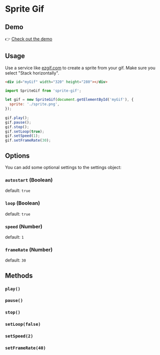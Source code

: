 # Sprite Gif

## Demo

👉 [Check out the demo ](https://dejorrit.github.io/sprite-gif/demo/)

## Usage

Use a service like [ezgif.com](https://ezgif.com/gif-to-sprite) to create
a sprite from your gif. Make sure you select "Stack horizontally".

```html
<div id="myGif" width="320" height="280"></div>
```

```javascript
import SpriteGif from 'sprite-gif';
 
let gif = new SpriteGif(document.getElementById('myGif'), {
  sprite: './sprite.png',
});
 
gif.play();
gif.pause();
gif.stop();
gif.setLoop(true);
gif.setSpeed(1);
gif.setFrameRate(30);
```

## Options

You can add some optional settings to the settings object:

### `autostart` (Boolean)
default: `true`

### `loop` (Boolean)
default: `true`

### `speed` (Number)
default: `1`

### `frameRate` (Number)
default: `30`

## Methods

### `play()`
### `pause()`
### `stop()`
### `setLoop(false)`
### `setSpeed(2)`
### `setFrameRate(40)`